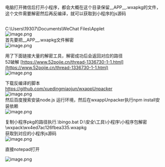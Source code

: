 电脑打开微信后打开小程序，都会大概在这个目录保留__APP__.wxapkg的文件，这个文件需要解密然后再反编译，就可以获取到小程序的js源码<br />[<br />](https://www.52pojie.cn/thread-1336730-1-1.html)

C:\Users\19307\Documents\WeChat Files\Applet<br />![image.png](https://cdn.nlark.com/yuque/0/2022/png/1345801/1644559944524-641337aa-7ce4-471e-9192-3bdb87214eb7.png#clientId=ud20f9a49-9e9a-4&from=paste&height=443&id=ub7974ada&originHeight=677&originWidth=713&originalType=binary&ratio=1&size=76827&status=done&style=none&taskId=uaecc6f8f-ece9-45ef-b92a-00e58eb7577&width=466.5)<br />首先要把__APP__.wxapkg文件解密<br />![image.png](https://cdn.nlark.com/yuque/0/2022/png/1345801/1644560147509-381d70ff-603c-494b-a284-026ab9574d5d.png#clientId=ud20f9a49-9e9a-4&from=paste&height=103&id=u39da14c8&originHeight=149&originWidth=667&originalType=binary&ratio=1&size=11331&status=done&style=none&taskId=u59b5a178-7212-4bd4-b44b-819f1fbd4f9&width=460.5)

用了下面链接大量的解密工具，解密成功后会返回对应的路径<br />52破解 [https://www.52pojie.cn/thread-1336730-1-1.html](https://www.52pojie.cn/thread-1336730-1-1.html)<br />![image.png](https://cdn.nlark.com/yuque/0/2022/png/1345801/1644560174963-65f7a54c-e0e4-4eb1-bd0c-4a426ac54918.png#clientId=ud20f9a49-9e9a-4&from=paste&height=203&id=u922cdb5c&originHeight=274&originWidth=605&originalType=binary&ratio=1&size=38533&status=done&style=none&taskId=u66cb20b9-a5fa-4651-9a70-00061debebe&width=447.5)

下载反编译的脚本<br />https://github.com/xuedingmiaojun/wxappUnpacker<br />![image.png](https://cdn.nlark.com/yuque/0/2022/png/1345801/1644560337902-33baa0de-7965-4f56-8b55-9211ce8bf5a9.png#clientId=ud20f9a49-9e9a-4&from=paste&height=368&id=ucefa1af0&originHeight=649&originWidth=797&originalType=binary&ratio=1&size=80713&status=done&style=none&taskId=ue8cebceb-7a6b-4b2b-b12f-16c7eae6bc1&width=452.5)<br />然后百度搜索安装node.js 运行环境，然后在wxappUnpacker执行npm install安装依赖<br />![image.png](https://cdn.nlark.com/yuque/0/2022/png/1345801/1644560391632-8bc078d6-1881-405c-8ded-89840fcc2eeb.png#clientId=ud20f9a49-9e9a-4&from=paste&height=133&id=u92219cdb&originHeight=266&originWidth=1026&originalType=binary&ratio=1&size=35517&status=done&style=none&taskId=ua316fa60-3c36-4b50-9f2d-c5d610b224b&width=513)

 复制小程序pkg的路径执行.\bingo.bat D:\安全\工具\小程序\小程序包解密\wxpack\wx4ed7ac126fbea335.wxapkg<br />获取到对应的小程序js源码<br />![image.png](https://cdn.nlark.com/yuque/0/2022/png/1345801/1644560449728-82139e67-00fd-4bc0-9631-37a7bd47ddfa.png#clientId=ud20f9a49-9e9a-4&from=paste&height=445&id=u9d060fd1&originHeight=889&originWidth=1050&originalType=binary&ratio=1&size=187394&status=done&style=none&taskId=u62897f3e-2e40-4ed3-96a1-055dba60c54&width=525)

直接notepad打开

![image.png](https://cdn.nlark.com/yuque/0/2022/png/1345801/1644560492982-966a08c3-7095-46be-96f1-c268c6c34b3a.png#clientId=ud20f9a49-9e9a-4&from=paste&height=364&id=u9b2e2d6d&originHeight=727&originWidth=1284&originalType=binary&ratio=1&size=141221&status=done&style=none&taskId=uab200ee8-52c2-4ea0-9746-718106147b7&width=642)

